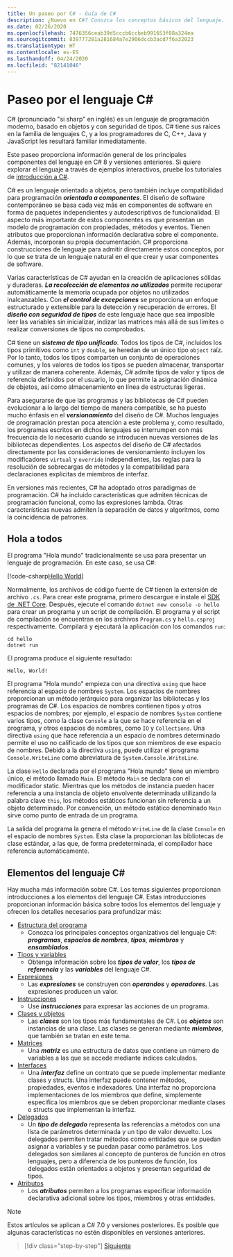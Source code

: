 ```yaml
---
title: Un paseo por C# - Guía de C#
description: ¿Nuevo en C#? Conozca los conceptos básicos del lenguaje.
ms.date: 02/26/2020
ms.openlocfilehash: 7476356ceab39d5cccb6ccbeb991653f08a324ea
ms.sourcegitcommit: 839777281a281684a7e2906dccb3acd7f6a32023
ms.translationtype: HT
ms.contentlocale: es-ES
ms.lasthandoff: 04/24/2020
ms.locfileid: "82141046"
---
```

# <a name="a-tour-of-the-c-language"></a>Paseo por el lenguaje C#

C# (pronunciado "si sharp" en inglés) es un lenguaje de programación moderno, basado en objetos y con seguridad de tipos. C# tiene sus raíces en la familia de lenguajes C, y a los programadores de C, C++, Java y JavaScript les resultará familiar inmediatamente.

Este paseo proporciona información general de los principales componentes del lenguaje en C# 8 y versiones anteriores. Si quiere explorar el lenguaje a través de ejemplos interactivos, pruebe los tutoriales de [introducción a C#](../tutorials/intro-to-csharp/index.md).

C# es un lenguaje orientado a objetos, pero también incluye compatibilidad para programación ***orientada a componentes***. El diseño de software contemporáneo se basa cada vez más en componentes de software en forma de paquetes independientes y autodescriptivos de funcionalidad. El aspecto más importante de estos componentes es que presentan un modelo de programación con propiedades, métodos y eventos. Tienen atributos que proporcionan información declarativa sobre el componente. Además, incorporan su propia documentación. C# proporciona construcciones de lenguaje para admitir directamente estos conceptos, por lo que se trata de un lenguaje natural en el que crear y usar componentes de software.

Varias características de C# ayudan en la creación de aplicaciones sólidas y duraderas. ***La recolección de elementos no utilizados*** permite recuperar automáticamente la memoria ocupada por objetos no utilizados inalcanzables. Con ***el control de excepciones*** se proporciona un enfoque estructurado y extensible para la detección y recuperación de errores. El ***diseño con seguridad de tipos*** de este lenguaje hace que sea imposible leer las variables sin inicializar, indizar las matrices más allá de sus límites o realizar conversiones de tipos no comprobados.

C# tiene un ***sistema de tipo unificado***. Todos los tipos de C#, incluidos los tipos primitivos como `int` y `double`, se heredan de un único tipo `object` raíz. Por lo tanto, todos los tipos comparten un conjunto de operaciones comunes, y los valores de todos los tipos se pueden almacenar, transportar y utilizar de manera coherente. Además, C# admite tipos de valor y tipos de referencia definidos por el usuario, lo que permite la asignación dinámica de objetos, así como almacenamiento en línea de estructuras ligeras.

Para asegurarse de que las programas y las bibliotecas de C# pueden evolucionar a lo largo del tiempo de manera compatible, se ha puesto mucho énfasis en el ***versionamiento*** del diseño de C#. Muchos lenguajes de programación prestan poca atención a este problema y, como resultado, los programas escritos en dichos lenguajes se interrumpen con más frecuencia de lo necesario cuando se introducen nuevas versiones de las bibliotecas dependientes. Los aspectos del diseño de C# afectados directamente por las consideraciones de versionamiento incluyen los modificadores `virtual` y `override` independientes, las reglas para la resolución de sobrecargas de métodos y la compatibilidad para declaraciones explícitas de miembros de interfaz.

En versiones más recientes, C# ha adoptado otros paradigmas de programación. C# ha incluido características que admiten técnicas de programación funcional, como las expresiones lambda. Otras características nuevas admiten la separación de datos y algoritmos, como la coincidencia de patrones.

## <a name="hello-world"></a>Hola a todos

El programa "Hola mundo" tradicionalmente se usa para presentar un lenguaje de programación. En este caso, se usa C#:

[!code-csharp[Hello World](~/samples/snippets/csharp/tour/hello/Program.cs)]

Normalmente, los archivos de código fuente de C# tienen la extensión de archivo `.cs`. Para crear este programa, primero descargue e instale el [SDK de .NET Core](https://dotnet.microsoft.com/download). Después, ejecute el comando `dotnet new console -o hello` para crear un programa y un script de compilación. El programa y el script de compilación se encuentran en los archivos `Program.cs` y `hello.csproj` respectivamente. Compilará y ejecutará la aplicación con los comandos `run`:

```dotnetcli
cd hello
dotnet run
```

El programa produce el siguiente resultado:

```dotnetcli
Hello, World!
```

El programa "Hola mundo" empieza con una directiva `using` que hace referencia al espacio de nombres `System`. Los espacios de nombres proporcionan un método jerárquico para organizar las bibliotecas y los programas de C#. Los espacios de nombres contienen tipos y otros espacios de nombres; por ejemplo, el espacio de nombres `System` contiene varios tipos, como la clase `Console` a la que se hace referencia en el programa, y otros espacios de nombres, como `IO` y `Collections`. Una directiva `using` que hace referencia a un espacio de nombres determinado permite el uso no calificado de los tipos que son miembros de ese espacio de nombres. Debido a la directiva `using`, puede utilizar el programa `Console.WriteLine` como abreviatura de `System.Console.WriteLine`.

La clase `Hello` declarada por el programa "Hola mundo" tiene un miembro único, el método llamado `Main`. El método `Main` se declara con el modificador static. Mientras que los métodos de instancia pueden hacer referencia a una instancia de objeto envolvente determinada utilizando la palabra clave `this`, los métodos estáticos funcionan sin referencia a un objeto determinado. Por convención, un método estático denominado `Main` sirve como punto de entrada de un programa.

La salida del programa la genera el método `WriteLine` de la clase `Console` en el espacio de nombres `System`. Esta clase la proporcionan las bibliotecas de clase estándar, a las que, de forma predeterminada, el compilador hace referencia automáticamente.

## <a name="elements-of-the-c-language"></a>Elementos del lenguaje C#

Hay mucha más información sobre C#. Los temas siguientes proporcionan introducciones a los elementos del lenguaje C#. Estas introducciones proporcionan información básica sobre todos los elementos del lenguaje y ofrecen los detalles necesarios para profundizar más:

- [Estructura del programa](program-structure.md)
  - Conozca los principales conceptos organizativos del lenguaje C#: ***programas***, ***espacios de nombres***, ***tipos***, ***miembros*** y ***ensamblados***.
- [Tipos y variables](types-and-variables.md)
  - Obtenga información sobre los ***tipos de valor***, los ***tipos de referencia*** y las ***variables*** del lenguaje C#.
- [Expresiones](expressions.md)
  - Las ***expresiones*** se construyen con ***operandos*** y ***operadores***. Las expresiones producen un valor.
- [Instrucciones](statements.md)
  - Use ***instrucciones*** para expresar las acciones de un programa.
- [Clases y objetos](classes-and-objects.md)
  - Las ***clases*** son los tipos más fundamentales de C#. Los ***objetos*** son instancias de una clase. Las clases se generan mediante ***miembros***, que también se tratan en este tema.
- [Matrices](arrays.md)
  - Una ***matriz*** es una estructura de datos que contiene un número de variables a las que se accede mediante índices calculados.
- [Interfaces](interfaces.md)
  - Una ***interfaz*** define un contrato que se puede implementar mediante clases y structs. Una interfaz puede contener métodos, propiedades, eventos e indexadores. Una interfaz no proporciona implementaciones de los miembros que define, simplemente especifica los miembros que se deben proporcionar mediante clases o structs que implementan la interfaz.
- [Delegados](delegates.md)
  - Un ***tipo de delegado*** representa las referencias a métodos con una lista de parámetros determinada y un tipo de valor devuelto. Los delegados permiten tratar métodos como entidades que se puedan asignar a variables y se puedan pasar como parámetros. Los delegados son similares al concepto de punteros de función en otros lenguajes, pero a diferencia de los punteros de función, los delegados están orientados a objetos y presentan seguridad de tipos.
- [Atributos](attributes.md)
  - Los ***atributos*** permiten a los programas especificar información declarativa adicional sobre los tipos, miembros y otras entidades.
  
> [!NOTE]
> Estos artículos se aplican a C# 7.0 y versiones posteriores. Es posible que algunas características no estén disponibles en versiones anteriores.

> [!div class="step-by-step"]
> [Siguiente](program-structure.md)
